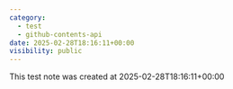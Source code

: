 ```yaml
---
category:
  - test
  - github-contents-api
date: 2025-02-28T18:16:11+00:00
visibility: public
---
```


This test note was created at 2025-02-28T18:16:11+00:00